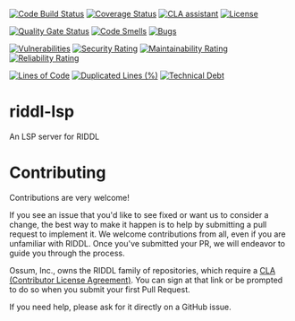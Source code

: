 [![Code Build Status](https://github.com/ossuminc/riddl-lsp/actions/workflows/build.yml/badge.svg)](https://github.com/ossuminc/riddl-lsp/actions/workflows/build.yml/badge.svg)
[![Coverage Status](https://coveralls.io/repos/github/ossuminc/riddl/badge.svg?branch=main)](https://coveralls.io/github/ossuminc/riddl-lsp?branch=main)
[![CLA assistant](https://cla-assistant.io/readme/badge/ossuminc/riddl-lsp)](https://cla-assistant.io/ossuminc/riddl-lsp)
[![License](https://img.shields.io/badge/license-Apache%202-blue.svg)](https://raw.githubusercontent.com/ossuminc/riddl/master/LICENSE)

[![Quality Gate Status](https://sonarcloud.io/api/project_badges/measure?project=ossuminc_riddl-lsp&metric=alert_status)](https://sonarcloud.io/summary/new_code?id=ossuminc_riddl-lsp)
[![Code Smells](https://sonarcloud.io/api/project_badges/measure?project=ossuminc_riddl-lsp&metric=code_smells)](https://sonarcloud.io/summary/new_code?id=ossuminc_riddl-lsp)
[![Bugs](https://sonarcloud.io/api/project_badges/measure?project=ossuminc_riddl-lsp&metric=bugs)](https://sonarcloud.io/summary/new_code?id=ossuminc_riddl-lsp)

[![Vulnerabilities](https://sonarcloud.io/api/project_badges/measure?project=ossuminc_riddl-lsp&metric=vulnerabilities)](https://sonarcloud.io/summary/new_code?id=ossuminc_riddl-lsp)
[![Security Rating](https://sonarcloud.io/api/project_badges/measure?project=ossuminc_riddl-lsp&metric=security_rating)](https://sonarcloud.io/summary/new_code?id=ossuminc_riddl-lsp)
[![Maintainability Rating](https://sonarcloud.io/api/project_badges/measure?project=ossuminc_riddl&metric=sqale_rating)](https://sonarcloud.io/summary/new_code?id=ossuminc_riddl)
[![Reliability Rating](https://sonarcloud.io/api/project_badges/measure?project=ossuminc_riddl&metric=reliability_rating)](https://sonarcloud.io/summary/new_code?id=ossuminc_riddl)

[![Lines of Code](https://sonarcloud.io/api/project_badges/measure?project=ossuminc_riddl&metric=ncloc)](https://sonarcloud.io/summary/new_code?id=ossuminc_riddl)
[![Duplicated Lines (%)](https://sonarcloud.io/api/project_badges/measure?project=ossuminc_riddl&metric=duplicated_lines_density)](https://sonarcloud.io/summary/new_code?id=ossuminc_riddl)
[![Technical Debt](https://sonarcloud.io/api/project_badges/measure?project=ossuminc_riddl&metric=sqale_index)](https://sonarcloud.io/summary/new_code?id=ossuminc_riddl)

# riddl-lsp
An LSP server for RIDDL

# Contributing
Contributions are very welcome!

If you see an issue that you'd like to see fixed or want us to consider a change, the best way to make it happen is to help by submitting a pull request to implement it. We welcome contributions from all, even if you are unfamiliar with RIDDL. Once you've submitted your PR, we will endeavor to guide you through the process.

Ossum, Inc., owns the RIDDL family of repositories, which require a [CLA (Contributor License Agreement)](https://cla-assistant.io/ossuminc/riddl-lsp). You can sign at that link or be prompted to do so when you submit your first Pull Request.

If you need help, please ask for it directly on a GitHub issue.
